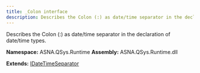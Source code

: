 ```yaml
---
title: _Colon interface
description: Describes the Colon (:) as date/time separator in the declaration of date/time types.
---
```


Describes the Colon (:) as date/time separator in the declaration of date/time types.

**Namespace:** ASNA.QSys.Runtime
**Assembly:** ASNA.QSys.Runtime.dll

**Extends:** [IDateTimeSeparator](/reference/runtime/qsys-runtime/i-date-time-separator.html)
<br>
<br>
